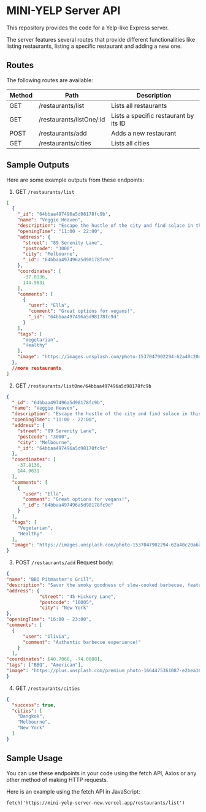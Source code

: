 # MINI-YELP Server API

This repository provides the code for a Yelp-like Express server.

The server features several routes that provide different functionalities like listing restaurants, listing a specific restaurant and adding a new one.

## Routes

The following routes are available:

| Method | Path                          | Description                                 |
| ------ | ----------------------------- | ------------------------------------------- |
| GET    | /restaurants/list             | Lists all restaurants                       |
| GET    | /restaurants/listOne/:id      | Lists a specific restaurant by its ID       |
| POST   | /restaurants/add              | Adds a new restaurant                       |
| GET    | /restaurants/cities           | Lists all cities                            |


## Sample Outputs

Here are some example outputs from these endpoints:

1. GET `/restaurants/list`

```json
[
  {
    "_id": "64bbaa497496a5d98178fc9b",
    "name": "Veggie Heaven",
    "description": "Escape the hustle of the city and find solace in this cozy haven offering delectable vegetarian comfort food.",
    "openingTime": "11:00 - 22:00",
    "address": {
      "street": "89 Serenity Lane",
      "postcode": "3000",
      "city": "Melbourne",
      "_id": "64bbaa497496a5d98178fc9c"
    },
    "coordinates": [
      -37.8136,
      144.9631
    ],
    "comments": [
      {
        "user": "Ella",
        "comment": "Great options for vegans!",
        "_id": "64bbaa497496a5d98178fc9d"
      }
    ],
    "tags": [
      "Vegetarian",
      "Healthy"
    ],
    "image": "https://images.unsplash.com/photo-1537047902294-62a40c20a6ae?ixlib=rb-4.0.3&ixid=M3wxMjA3fDB8MHxwaG90by1wYWdlfHx8fGVufDB8fHx8fA%3D%3D&auto=format&fit=crop&w=735&q=80"
  },
  //more restaurants
]
```

2. GET `/restaurants/listOne/64bbaa497496a5d98178fc9b`

```json
{
  "_id": "64bbaa497496a5d98178fc9b",
  "name": "Veggie Heaven",
  "description": "Escape the hustle of the city and find solace in this cozy haven offering delectable vegetarian comfort food.",
  "openingTime": "11:00 - 22:00",
  "address": {
    "street": "89 Serenity Lane",
    "postcode": "3000",
    "city": "Melbourne",
    "_id": "64bbaa497496a5d98178fc9c"
  },
  "coordinates": [
    -37.8136,
    144.9631
  ],
  "comments": [
    {
      "user": "Ella",
      "comment": "Great options for vegans!",
      "_id": "64bbaa497496a5d98178fc9d"
    }
  ],
  "tags": [
    "Vegetarian",
    "Healthy"
  ],
  "image": "https://images.unsplash.com/photo-1537047902294-62a40c20a6ae?ixlib=rb-4.0.3&ixid=M3wxMjA3fDB8MHxwaG90by1wYWdlfHx8fGVufDB8fHx8fA%3D%3D&auto=format&fit=crop&w=735&q=80"
}
```

3. POST `/restaurants/add`
   Request body:

```json
{
"name": "BBQ Pitmaster's Grill",
"description": "Savor the smoky goodness of slow-cooked barbecue, featuring tender meats and mouthwatering flavors crafted by expert pitmasters.",
"address": {
			"street": "45 Hickory Lane",
			"postcode": "10005",
			"city": "New York"
},
"openingTime": "16:00 - 23:00",
"comments": [
  {
      "user": "Olivia",
      "comment": "Authentic barbecue experience!"
    }
  ],
"coordinates": [40.7060, -74.0088],
"tags": ["BBQ", "American"],
"image": "https://plus.unsplash.com/premium_photo-1664475361087-e2bea16ee3bc?ixlib=rb-4.0.3&ixid=M3wxMjA3fDB8MHxwaG90by1wYWdlfHx8fGVufDB8fHx8fA%3D%3D&auto=format&fit=crop&w=687&q=80"
}
```

4. GET `/restaurants/cities`

```json
{
  "success": true,
  "cities": [
    "Bangkok",
    "Melbourne",
    "New York"
  ]
}
```


## Sample Usage

You can use these endpoints in your code using the fetch API, Axios or any other method of making HTTP requests.

Here is an example using the fetch API in JavaScript:

`fetch('https://mini-yelp-server-new.vercel.app/restaurants/list')`